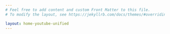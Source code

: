 ```yaml
---
# Feel free to add content and custom Front Matter to this file.
# To modify the layout, see https://jekyllrb.com/docs/themes/#overriding-theme-defaults

layout: home-youtube-unified
---
```

